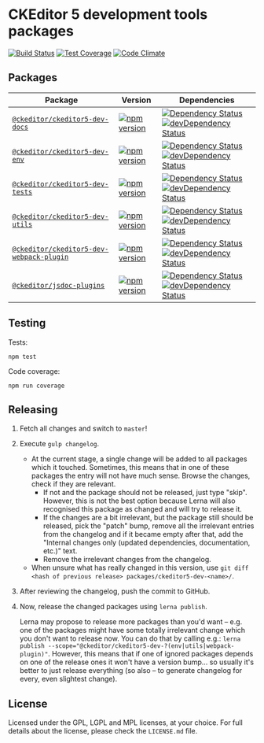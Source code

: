 CKEditor 5 development tools packages
=====================================

[![Build Status](https://travis-ci.org/ckeditor/ckeditor5-dev.svg?branch=master)](https://travis-ci.org/ckeditor/ckeditor5-dev)
[![Test Coverage](https://codeclimate.com/github/ckeditor/ckeditor5-dev/badges/coverage.svg)](https://codeclimate.com/github/ckeditor/ckeditor5-dev/coverage)
[![Code Climate](https://codeclimate.com/github/ckeditor/ckeditor5-dev/badges/gpa.svg)](https://codeclimate.com/github/ckeditor/ckeditor5-dev)

## Packages

| Package | Version | Dependencies |
|---------|---------|--------------|
| [`@ckeditor/ckeditor5-dev-docs`](/packages/ckeditor5-dev-docs) | [![npm version](https://badge.fury.io/js/%40ckeditor%2Fckeditor5-dev-docs.svg)](https://www.npmjs.com/package/@ckeditor/ckeditor5-dev-docs) | [![Dependency Status](https://david-dm.org/ckeditor/ckeditor5-dev.svg?path=packages/ckeditor5-dev-docs)](https://david-dm.org/ckeditor/ckeditor5-dev?path=packages/ckeditor5-dev-docs) [![devDependency Status](https://david-dm.org/ckeditor/ckeditor5-dev/dev-status.svg?path=packages/ckeditor5-dev-docs)](https://david-dm.org/ckeditor/ckeditor5-dev?path=packages/ckeditor5-dev-docs&type=dev) |
| [`@ckeditor/ckeditor5-dev-env`](/packages/ckeditor5-dev-env) | [![npm version](https://badge.fury.io/js/%40ckeditor%2Fckeditor5-dev-env.svg)](https://www.npmjs.com/package/@ckeditor/ckeditor5-dev-env) | [![Dependency Status](https://david-dm.org/ckeditor/ckeditor5-dev.svg?path=packages/ckeditor5-dev-env)](https://david-dm.org/ckeditor/ckeditor5-dev?path=packages/ckeditor5-dev-env) [![devDependency Status](https://david-dm.org/ckeditor/ckeditor5-dev/dev-status.svg?path=packages/ckeditor5-dev-env)](https://david-dm.org/ckeditor/ckeditor5-dev?path=packages/ckeditor5-dev-env&type=dev) |
| [`@ckeditor/ckeditor5-dev-tests`](/packages/ckeditor5-dev-tests) | [![npm version](https://badge.fury.io/js/%40ckeditor%2Fckeditor5-dev-tests.svg)](https://www.npmjs.com/package/@ckeditor/ckeditor5-dev-tests) | [![Dependency Status](https://david-dm.org/ckeditor/ckeditor5-dev.svg?path=packages/ckeditor5-dev-tests)](https://david-dm.org/ckeditor/ckeditor5-dev?path=packages/ckeditor5-dev-tests) [![devDependency Status](https://david-dm.org/ckeditor/ckeditor5-dev/dev-status.svg?path=packages/ckeditor5-dev-tests)](https://david-dm.org/ckeditor/ckeditor5-dev?path=packages/ckeditor5-dev-tests&type=dev) |
| [`@ckeditor/ckeditor5-dev-utils`](/packages/ckeditor5-dev-utils) | [![npm version](https://badge.fury.io/js/%40ckeditor%2Fckeditor5-dev-utils.svg)](https://www.npmjs.com/package/@ckeditor/ckeditor5-dev-utils) | [![Dependency Status](https://david-dm.org/ckeditor/ckeditor5-dev.svg?path=packages/ckeditor5-dev-utils)](https://david-dm.org/ckeditor/ckeditor5-dev?path=packages/ckeditor5-dev-utils) [![devDependency Status](https://david-dm.org/ckeditor/ckeditor5-dev/dev-status.svg?path=packages/ckeditor5-dev-utils)](https://david-dm.org/ckeditor/ckeditor5-dev?path=packages/ckeditor5-dev-utils&type=dev) |
| [`@ckeditor/ckeditor5-dev-webpack-plugin`](/packages/ckeditor5-dev-webpack-plugin) | [![npm version](https://badge.fury.io/js/%40ckeditor%2Fckeditor5-dev-webpack-plugin.svg)](https://www.npmjs.com/package/@ckeditor/ckeditor5-dev-webpack-plugin) | [![Dependency Status](https://david-dm.org/ckeditor/ckeditor5-dev.svg?path=packages/ckeditor5-dev-webpack-plugin)](https://david-dm.org/ckeditor/ckeditor5-dev?path=packages/ckeditor5-dev-webpack-plugin) [![devDependency Status](https://david-dm.org/ckeditor/ckeditor5-dev/dev-status.svg?path=packages/ckeditor5-dev-webpack-plugin)](https://david-dm.org/ckeditor/ckeditor5-dev?path=packages/ckeditor5-dev-webpack-plugin&type=dev) |
| [`@ckeditor/jsdoc-plugins`](/packages/jsdoc-plugins) | [![npm version](https://badge.fury.io/js/%40ckeditor%2Fjsdoc-plugins.svg)](https://www.npmjs.com/package/@ckeditor/jsdoc-plugins) | [![Dependency Status](https://david-dm.org/ckeditor/ckeditor5-dev.svg?path=packages/jsdoc-plugins)](https://david-dm.org/ckeditor/ckeditor5-dev?path=packages/jsdoc-plugins) [![devDependency Status](https://david-dm.org/ckeditor/ckeditor5-dev/dev-status.svg?path=packages/jsdoc-plugins)](https://david-dm.org/ckeditor/ckeditor5-dev?path=packages/jsdoc-plugins&type=dev) |

## Testing

Tests:

```
npm test
```

Code coverage:

```
npm run coverage
```

## Releasing

1. Fetch all changes and switch to `master`!
1. Execute `gulp changelog`.
   * At the current stage, a single change will be added to all packages which it touched. Sometimes, this means that in one of these packages the entry will not have much sense. Browse the changes, check if they are relevant.
      * If not and the package should not be released, just type "skip". However, this is not the best option because Lerna will also recognised this package as changed and will try to release it.
      * If the changes are a bit irrelevant, but the package still should be released, pick the "patch" bump, remove all the irrelevant entries from the changelog and if it became empty after that, add the "Internal changes only (updated dependencies, documentation, etc.)" text.
      * Remove the irrelevant changes from the changelog.
   * When unsure what has really changed in this version, use `git diff <hash of previous release> packages/ckeditor5-dev-<name>/`.
1. After reviewing the changelog, push the commit to GitHub.
1. Now, release the changed packages using `lerna publish`.

   Lerna may propose to release more packages than you'd want – e.g. one of the packages might have some totally irrelevant change which you don't want to release now. You can do that by calling e.g.: `lerna publish --scope="@ckeditor/ckeditor5-dev-?(env|utils|webpack-plugin)"`. However, this means that if one of ignored packages depends on one of the release ones it won't have a version bump... so usually it's better to just release everything (so also – to generate changelog for every, even slightest change).

## License

Licensed under the GPL, LGPL and MPL licenses, at your choice. For full details about the license, please check the `LICENSE.md` file.
